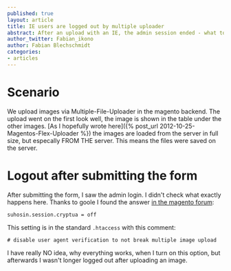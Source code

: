```yaml
---
published: true
layout: article
title: IE users are logged out by multiple uploader
abstract: After an upload with an IE, the admin session ended - what to do against this?
author_twitter: Fabian_ikono
author: Fabian Blechschmidt
categories:
- articles
---
```


# Scenario
We upload images via Multiple-File-Uploader in the magento backend. The upload went on the first look well, the image is shown in the table under the other images. [As I hopefully wrote here]({% post_url 2012-10-25-Magentos-Flex-Uploader %}) the images are loaded from the server in full size, but especally FROM THE server. This means the files were saved on the server.

# Logout after submitting the form
After submitting the form, I saw the admin login. I didn't check what exactly happens here. Thanks to goole I found the answer [in the magento forum](http://www.magentocommerce.com/boards/index.php/viewthread/280566/#t411014):

	suhosin.session.cryptua = off 
    
This setting is in the standard `.htaccess` with this comment:

	# disable user agent verification to not break multiple image upload
    
I have really NO idea, why everything works, when I turn on this option, but afterwards I wasn't longer logged out after uploading an image.